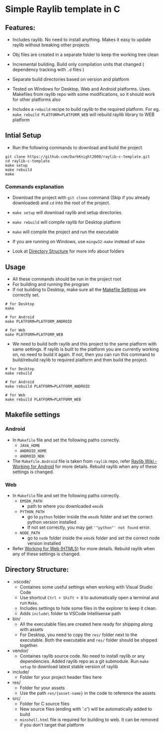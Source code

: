 # Simple Raylib template in C

## Features:

- Includes raylib. No need to install anything. Makes it easy to update raylib without breaking other projects

- Obj files are created in a separate folder to keep the working tree clean
- Incremental building. Build only compilation units that changed ( dependency tracking with `.d` files )
- Separate build directories based on version and platform
- Tested on Windows for Desktop, Web and Android platforms. Uses Makefiles from raylib repo with some modifications, so it should work for other platforms also
- Includes a `rebuild` recipe to build raylib to the required platform. For eg. `make rebuild PLATFORM=PLATFORM_WEB` will rebuild raylib library to WEB platform


## Intial Setup

- Run the following commands to download and build the project

```
git clone https://github.com/DarkKnight2000/raylib-c-template.git
cd raylib-c-template
make setup
make rebuild
make
```
### Commands explanation
- Download the project with `git clone` command (Skip if you already downloaded) and `cd` into the root of the project.
- `make setup` will download raylib and setup directories
- `make rebuild` will compile raylib for Desktop platform
- `make` will compile the project and run the executable
- If you are running on Windows, use `mingw32-make` instead of `make`

- Look at [Directory Structure](#directory-structure) for more info about folders


## Usage
- All these commands should be run in the project root
- For building and running the program
- If not building to Desktop, make sure all the [Makefile Settings](#makefile-settings) are correctly set.

```
# for Desktop
make

# for Android
make PLATFORM=PLATFORM_ANDROID

# for Web
make PLATFORM=PLATFORM_WEB
```


- We need to build both raylib and this project to the same platform with same settings. If raylib is built to the platform you are currently working on, no need to build it again. If not, then you can run this command to build/rebuild raylib to required platform and then build the project.

```
# for Desktop
make rebuild

# for Android
make rebuild PLATFORM=PLATFORM_ANDROID

# for Web
make rebuild PLATFORM=PLATFORM_WEB
```


## Makefile settings
### Android
- In `Makefile` file and set the following paths correctly.
  - `JAVA_HOME`
  - `ANDROID_HOME`
  - `ANDROID_NDK`
- The `Makefile.Android` file is taken from `raylib` repo, refer [Raylib Wiki - Working for Android](https://github.com/raysan5/raylib/wiki/Working-for-Android) for more details. Rebuild raylib when any of these settings is changed.

### Web
- In `Makefile` file and set the following paths correctly.
  - `EMSDK_PATH`
    - path to where you downloaded `emsdk`
  - `PYTHON_PATH`
    - go to `python` folder inside the `emsdk` folder and set the correct python version installed
    - If not set correctly, you may get `'"python"' not found` error.
  - `NODE_PATH`
    - go to `node` folder inside the `emsdk` folder and set the correct node version installed
- Refer [Working for Web (HTML5)](https://github.com/raysan5/raylib/wiki/Working-for-Web-(HTML5)) for more details. Rebuild raylib when any of these settings is changed.

## Directory Structure:

- .vscode/
  - Containes some useful settings when working with Visual Studio Code
  - Use shortcut `Ctrl + Shift + B` to automatically open a terminal and run `Make`.
  - Includes settings to hide some files in the explorer to keep it clean.
  - Adds `include\` folder to VSCode Intellisense path
- bin/
  - All the executable files are created here ready for shipping along with assets
  - For Desktop, you need to copy the `res/` folder next to the executable. Both the executable and `res/` folder should be shipped together.
- vendor/
  - Containes raylib source code. No need to install raylib or any dependencies. Added raylib repo as a git submodule. Run `make setup` to download latest stable version of raylib
- include/
  - Folder for your project header files here
- res/
  - Folder for your assets
  - Use the path `res/{asset-name}` in the code to reference the assets
- src/
  - Folder for C source files
  - New source files (ending with '.c') will be automatically added to build
  - `minshell.html` file is required for building to web. It can be removed if you don't target that platform
